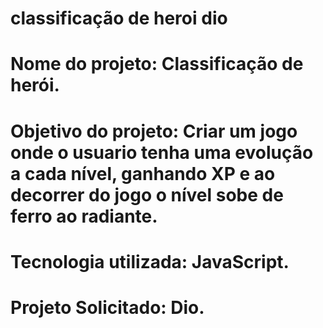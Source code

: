 # classificação de heroi dio


# Nome do projeto: Classificação de herói.
# Objetivo do projeto: Criar um jogo onde o usuario tenha uma evolução a cada nível, ganhando XP e ao decorrer do jogo o nível sobe de ferro ao radiante. 
# Tecnologia utilizada: JavaScript.
# Projeto Solicitado: Dio. 

